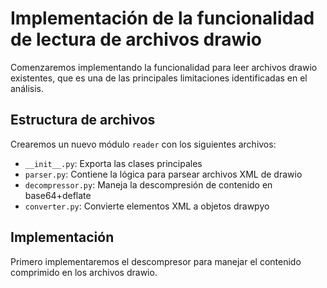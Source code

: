 # Implementación de la funcionalidad de lectura de archivos drawio

Comenzaremos implementando la funcionalidad para leer archivos drawio existentes, que es una de las principales limitaciones identificadas en el análisis.

## Estructura de archivos

Crearemos un nuevo módulo `reader` con los siguientes archivos:
- `__init__.py`: Exporta las clases principales
- `parser.py`: Contiene la lógica para parsear archivos XML de drawio
- `decompressor.py`: Maneja la descompresión de contenido en base64+deflate
- `converter.py`: Convierte elementos XML a objetos drawpyo

## Implementación

Primero implementaremos el descompresor para manejar el contenido comprimido en los archivos drawio.
